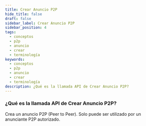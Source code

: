 ```yaml
---
title: Crear Anuncio P2P
hide_title: false
draft: false
sidebar_label: Crear Anuncio P2P
sidebar_position: 4
tags:
  - conceptos
  - p2p
  - anuncio
  - crear
  - terminología
keywords:
  - conceptos
  - p2p
  - anuncio
  - crear
  - terminología
description: ¿Qué es la llamada API de Crear Anuncio P2P?
---
```


### ¿Qué es la llamada API de Crear Anuncio P2P?

Crea un anuncio P2P (Peer to Peer). Solo puede ser utilizado por un anunciante P2P autorizado.
